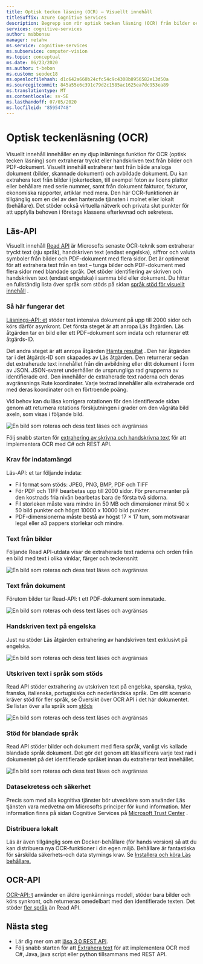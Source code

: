 ```yaml
---
title: Optisk tecken läsning (OCR) – Visuellt innehåll
titleSuffix: Azure Cognitive Services
description: Begrepp som rör optisk tecken läsning (OCR) från bilder och dokument med tryckt och handskriven text med hjälp av API för visuellt innehåll.
services: cognitive-services
author: msbbonsu
manager: netahw
ms.service: cognitive-services
ms.subservice: computer-vision
ms.topic: conceptual
ms.date: 06/23/2020
ms.author: t-bebon
ms.custom: seodec18
ms.openlocfilehash: d1c642a660b24cfc54c9c4308b8956582e13d50a
ms.sourcegitcommit: 845a55e6c391c79d2c1585ac1625ea7dc953ea89
ms.translationtype: MT
ms.contentlocale: sv-SE
ms.lasthandoff: 07/05/2020
ms.locfileid: "85954748"
---
```

# <a name="optical-character-recognition-ocr"></a>Optisk teckenläsning (OCR)

Visuellt innehåll innehåller en ny djup inlärnings funktion för OCR (optisk tecken läsning) som extraherar tryckt eller handskriven text från bilder och PDF-dokument. Visuellt innehåll extraherar text från både analoga dokument (bilder, skannade dokument) och avbildade dokument. Du kan extrahera text från bilder i jokertecken, till exempel foton av licens plattor eller behållare med serie nummer, samt från dokument fakturor, fakturor, ekonomiska rapporter, artiklar med mera. Den här OCR-funktionen är tillgänglig som en del av den hanterade tjänsten i molnet eller lokalt (behållare). Det stöder också virtuella nätverk och privata slut punkter för att uppfylla behoven i företags klassens efterlevnad och sekretess.

## <a name="read-api"></a>Läs-API 

Visuellt innehåll [Read API](https://westcentralus.dev.cognitive.microsoft.com/docs/services/computer-vision-v3-ga/operations/5d986960601faab4bf452005) är Microsofts senaste OCR-teknik som extraherar tryckt text (sju språk), handskriven text (endast engelska), siffror och valuta symboler från bilder och PDF-dokument med flera sidor. Det är optimerat för att extrahera text från en text – tunga bilder och PDF-dokument med flera sidor med blandade språk. Det stöder identifiering av skriven och handskriven text (endast engelska) i samma bild eller dokument. Du hittar en fullständig lista över språk som stöds på sidan [språk stöd för visuellt innehåll](https://docs.microsoft.com/azure/cognitive-services/computer-vision/language-support#text-recognition) .

### <a name="how-it-works"></a>Så här fungerar det

[Läsnings-API: et](https://westcentralus.dev.cognitive.microsoft.com/docs/services/computer-vision-v3-ga/operations/5d986960601faab4bf452005) stöder text intensiva dokument på upp till 2000 sidor och körs därför asynkront. Det första steget är att anropa Läs åtgärden. Läs åtgärden tar en bild eller ett PDF-dokument som indata och returnerar ett åtgärds-ID. 

Det andra steget är att anropa åtgärden [Hämta resultat](https://westcentralus.dev.cognitive.microsoft.com/docs/services/computer-vision-v3-ga/operations/5d9869604be85dee480c8750) . Den här åtgärden tar i det åtgärds-ID som skapades av Läs åtgärden. Den returnerar sedan det extraherade text innehållet från din avbildning eller ditt dokument i form av JSON. JSON-svaret underhåller de ursprungliga rad grupperna av identifierade ord. Den innehåller de extraherade text raderna och deras avgränsnings Rute koordinater. Varje textrad innehåller alla extraherade ord med deras koordinater och en förtroende poäng.

Vid behov kan du läsa korrigera rotationen för den identifierade sidan genom att returnera rotations förskjutningen i grader om den vågräta bild axeln, som visas i följande bild.

![En bild som roteras och dess text läses och avgränsas](./Images/vision-overview-ocr-read.png)

Följ snabb starten för [extrahering av skrivna och handskrivna text](./QuickStarts/CSharp-hand-text.md) för att implementera OCR med C# och REST API.

### <a name="input-requirements"></a>Krav för indatamängd

Läs-API: et tar följande indata:
* Fil format som stöds: JPEG, PNG, BMP, PDF och TIFF
* För PDF och TIFF bearbetas upp till 2000 sidor. För prenumeranter på den kostnads fria nivån bearbetas bara de första två sidorna.
* Fil storleken måste vara mindre än 50 MB och dimensioner minst 50 x 50 bild punkter och högst 10000 x 10000 bild punkter.
* PDF-dimensionerna måste bestå av högst 17 × 17 tum, som motsvarar legal eller a3 pappers storlekar och mindre.


### <a name="text-from-images"></a>Text från bilder

Följande Read API-utdata visar de extraherade text raderna och orden från en bild med text i olika vinklar, färger och teckensnitt

![En bild som roteras och dess text läses och avgränsas](./Images/text-from-images-example.png)

### <a name="text-from-documents"></a>Text från dokument

Förutom bilder tar Read-API: t ett PDF-dokument som inmatade.

![En bild som roteras och dess text läses och avgränsas](./Images/text-from-documents-example.png)


### <a name="handwritten-text-in-english"></a>Handskriven text på engelska

Just nu stöder Läs åtgärden extrahering av handskriven text exklusivt på engelska.

![En bild som roteras och dess text läses och avgränsas](./Images/handwritten-example.png)

### <a name="printed-text-in-supported-languages"></a>Utskriven text i språk som stöds

Read API stöder extrahering av utskriven text på engelska, spanska, tyska, franska, italienska, portugisiska och nederländska språk. Om ditt scenario kräver stöd för fler språk, se Översikt över OCR API i det här dokumentet. Se listan över alla språk som [stöds](https://docs.microsoft.com/azure/cognitive-services/computer-vision/language-support#text-recognition)

![En bild som roteras och dess text läses och avgränsas](./Images/supported-languages-example.png)

### <a name="mixed-languages-support"></a>Stöd för blandade språk

Read API stöder bilder och dokument med flera språk, vanligt vis kallade blandade språk dokument. Det gör det genom att klassificera varje text rad i dokumentet på det identifierade språket innan du extraherar text innehållet.

![En bild som roteras och dess text läses och avgränsas](./Images/mixed-language-example.png)

### <a name="data-privacy-and-security"></a>Datasekretess och säkerhet

Precis som med alla kognitiva tjänster bör utvecklare som använder Läs tjänsten vara medvetna om Microsofts principer för kund information. Mer information finns på sidan Cognitive Services på [Microsoft Trust Center](https://www.microsoft.com/en-us/trust-center/product-overview) .

### <a name="deploy-on-premises"></a>Distribuera lokalt

Läs är även tillgänglig som en Docker-behållare (för hands version) så att du kan distribuera nya OCR-funktioner i din egen miljö. Behållare är fantastiska för särskilda säkerhets-och data styrnings krav. Se [Installera och köra Läs behållare.](https://docs.microsoft.com/azure/cognitive-services/computer-vision/computer-vision-how-to-install-containers)


## <a name="ocr-api"></a>OCR-API

[OCR-API: t](https://westus.dev.cognitive.microsoft.com/docs/services/5adf991815e1060e6355ad44/operations/56f91f2e778daf14a499e1fc) använder en äldre igenkännings modell, stöder bara bilder och körs synkront, och returneras omedelbart med den identifierade texten. Det stöder [fler språk](https://docs.microsoft.com/azure/cognitive-services/computer-vision/language-support#text-recognition) än Read API.

## <a name="next-steps"></a>Nästa steg

- Lär dig mer om att [läsa 3,0 REST API](https://westcentralus.dev.cognitive.microsoft.com/docs/services/computer-vision-v3-ga/operations/5d986960601faab4bf452005).
- Följ snabb starten för att [Extrahera text](./QuickStarts/CSharp-hand-text.md) för att implementera OCR med C#, Java, java script eller python tillsammans med REST API.
